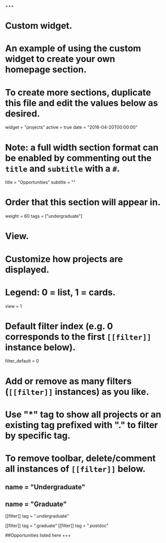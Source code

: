+++
# Custom widget.
# An example of using the custom widget to create your own homepage section.
# To create more sections, duplicate this file and edit the values below as desired.
widget = "projects"
active = true
date = "2016-04-20T00:00:00"

# Note: a full width section format can be enabled by commenting out the `title` and `subtitle` with a `#`.
title = "Opportunities"
subtitle = ""

# Order that this section will appear in.
weight = 60
tags = ["undergraduate"]

# View.
# Customize how projects are displayed.
# Legend: 0 = list, 1 = cards.
view = 1

# Default filter index (e.g. 0 corresponds to the first `[[filter]]` instance below).
filter_default = 0

# Add or remove as many filters (`[[filter]]` instances) as you like.
# Use "*" tag to show all projects or an existing tag prefixed with "." to filter by specific tag.
# To remove toolbar, delete/comment all instances of `[[filter]]` below.
##  name = "Undergraduate"
## name = "Graduate"
[[filter]]
  tag = ".undergraduate"

[[filter]]
  tag = ".graduate"
[[filter]]
  tag = ".postdoc"

##Opportunities listed here
+++


